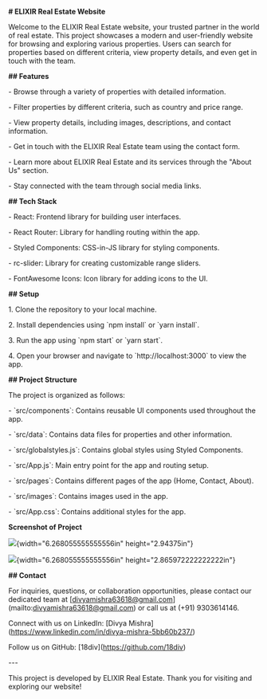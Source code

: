 **\# ELIXIR Real Estate Website**

Welcome to the ELIXIR Real Estate website, your trusted partner in the
world of real estate. This project showcases a modern and user-friendly
website for browsing and exploring various properties. Users can search
for properties based on different criteria, view property details, and
even get in touch with the team.

**\## Features**

\- Browse through a variety of properties with detailed information.

\- Filter properties by different criteria, such as country and price
range.

\- View property details, including images, descriptions, and contact
information.

\- Get in touch with the ELIXIR Real Estate team using the contact form.

\- Learn more about ELIXIR Real Estate and its services through the
\"About Us\" section.

\- Stay connected with the team through social media links.

**\## Tech Stack**

\- React: Frontend library for building user interfaces.

\- React Router: Library for handling routing within the app.

\- Styled Components: CSS-in-JS library for styling components.

\- rc-slider: Library for creating customizable range sliders.

\- FontAwesome Icons: Icon library for adding icons to the UI.

**\## Setup**

1\. Clone the repository to your local machine.

2\. Install dependencies using \`npm install\` or \`yarn install\`.

3\. Run the app using \`npm start\` or \`yarn start\`.

4\. Open your browser and navigate to \`http://localhost:3000\` to view
the app.

**\## Project Structure**

The project is organized as follows:

\- \`src/components\`: Contains reusable UI components used throughout
the app.

\- \`src/data\`: Contains data files for properties and other
information.

\- \`src/globalstyles.js\`: Contains global styles using Styled
Components.

\- \`src/App.js\`: Main entry point for the app and routing setup.

\- \`src/pages\`: Contains different pages of the app (Home, Contact,
About).

\- \`src/images\`: Contains images used in the app.

\- \`src/App.css\`: Contains additional styles for the app.

**Screenshot of Project**

![](vertopal_48ba47663bb74bd2b3eb0c59c55e7385/media/image1.png){width="6.268055555555556in"
height="2.94375in"}

![](vertopal_48ba47663bb74bd2b3eb0c59c55e7385/media/image2.png){width="6.268055555555556in"
height="2.865972222222222in"}

**\## Contact**

For inquiries, questions, or collaboration opportunities, please contact
our dedicated team at
\[divyamishra63618@gmail.com\](mailto:divyamishra63618@gmail.com) or
call us at (+91) 9303614146.

Connect with us on LinkedIn: \[Divya
Mishra\](https://www.linkedin.com/in/divya-mishra-5bb60b237/)

Follow us on GitHub: \[18div\](https://github.com/18div)

\-\--

This project is developed by ELIXIR Real Estate. Thank you for visiting
and exploring our website!
